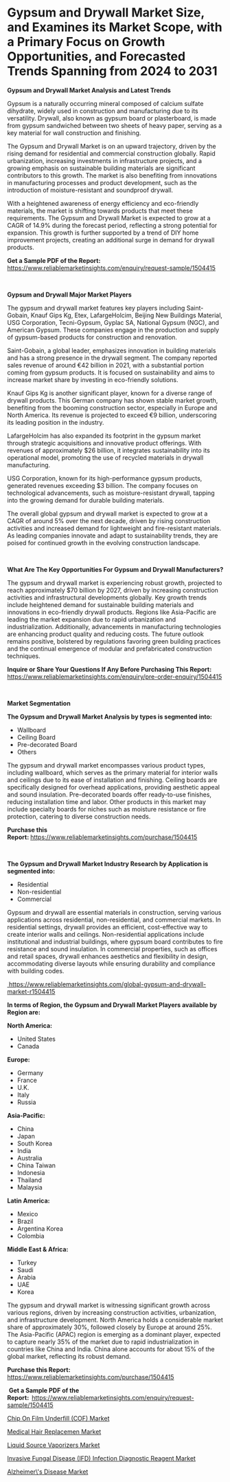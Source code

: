 <p><h1>Gypsum and Drywall Market Size, and Examines its Market Scope, with a Primary Focus on Growth Opportunities, and Forecasted Trends Spanning from 2024 to 2031</h1></p><p><strong>Gypsum and Drywall Market Analysis and Latest Trends</strong></p>
<p><p>Gypsum is a naturally occurring mineral composed of calcium sulfate dihydrate, widely used in construction and manufacturing due to its versatility. Drywall, also known as gypsum board or plasterboard, is made from gypsum sandwiched between two sheets of heavy paper, serving as a key material for wall construction and finishing. </p><p>The Gypsum and Drywall Market is on an upward trajectory, driven by the rising demand for residential and commercial construction globally. Rapid urbanization, increasing investments in infrastructure projects, and a growing emphasis on sustainable building materials are significant contributors to this growth. The market is also benefiting from innovations in manufacturing processes and product development, such as the introduction of moisture-resistant and soundproof drywall.</p><p>With a heightened awareness of energy efficiency and eco-friendly materials, the market is shifting towards products that meet these requirements. The Gypsum and Drywall Market is expected to grow at a CAGR of 14.9% during the forecast period, reflecting a strong potential for expansion. This growth is further supported by a trend of DIY home improvement projects, creating an additional surge in demand for drywall products.</p></p>
<p><strong>Get a Sample PDF of the Report:&nbsp;</strong> <a href="https://www.reliablemarketinsights.com/enquiry/request-sample/1504415?utm_campaign=1549&utm_medium=2&utm_source=Github&utm_content=ia&utm_term=12102024&utm_id=gypsum-and-drywall">https://www.reliablemarketinsights.com/enquiry/request-sample/1504415</a></p>
<p>&nbsp;</p>
<p><strong>Gypsum and Drywall Major Market Players</strong></p>
<p><p>The gypsum and drywall market features key players including Saint-Gobain, Knauf Gips Kg, Etex, LafargeHolcim, Beijing New Buildings Material, USG Corporation, Tecni-Gypsum, Gyplac SA, National Gypsum (NGC), and American Gypsum. These companies engage in the production and supply of gypsum-based products for construction and renovation.</p><p>Saint-Gobain, a global leader, emphasizes innovation in building materials and has a strong presence in the drywall segment. The company reported sales revenue of around €42 billion in 2021, with a substantial portion coming from gypsum products. It is focused on sustainability and aims to increase market share by investing in eco-friendly solutions.</p><p>Knauf Gips Kg is another significant player, known for a diverse range of drywall products. This German company has shown stable market growth, benefiting from the booming construction sector, especially in Europe and North America. Its revenue is projected to exceed €9 billion, underscoring its leading position in the industry.</p><p>LafargeHolcim has also expanded its footprint in the gypsum market through strategic acquisitions and innovative product offerings. With revenues of approximately $26 billion, it integrates sustainability into its operational model, promoting the use of recycled materials in drywall manufacturing.</p><p>USG Corporation, known for its high-performance gypsum products, generated revenues exceeding $3 billion. The company focuses on technological advancements, such as moisture-resistant drywall, tapping into the growing demand for durable building materials.</p><p>The overall global gypsum and drywall market is expected to grow at a CAGR of around 5% over the next decade, driven by rising construction activities and increased demand for lightweight and fire-resistant materials. As leading companies innovate and adapt to sustainability trends, they are poised for continued growth in the evolving construction landscape.</p></p>
<p>&nbsp;</p>
<p><strong>What Are The Key Opportunities For Gypsum and Drywall Manufacturers?</strong></p>
<p><p>The gypsum and drywall market is experiencing robust growth, projected to reach approximately $70 billion by 2027, driven by increasing construction activities and infrastructural developments globally. Key growth trends include heightened demand for sustainable building materials and innovations in eco-friendly drywall products. Regions like Asia-Pacific are leading the market expansion due to rapid urbanization and industrialization. Additionally, advancements in manufacturing technologies are enhancing product quality and reducing costs. The future outlook remains positive, bolstered by regulations favoring green building practices and the continual emergence of modular and prefabricated construction techniques.</p></p>
<p><strong>Inquire or Share Your Questions If Any Before Purchasing This Report:</strong> <a href="https://www.reliablemarketinsights.com/enquiry/pre-order-enquiry/1504415?utm_campaign=1549&utm_medium=2&utm_source=Github&utm_content=ia&utm_term=12102024&utm_id=gypsum-and-drywall">https://www.reliablemarketinsights.com/enquiry/pre-order-enquiry/1504415</a></p>
<p>&nbsp;</p>
<p><strong>Market Segmentation</strong></p>
<p><strong>The Gypsum and Drywall Market Analysis by types is segmented into:</strong></p>
<p><ul><li>Wallboard</li><li>Ceiling Board</li><li>Pre-decorated Board</li><li>Others</li></ul></p>
<p><p>The gypsum and drywall market encompasses various product types, including wallboard, which serves as the primary material for interior walls and ceilings due to its ease of installation and finishing. Ceiling boards are specifically designed for overhead applications, providing aesthetic appeal and sound insulation. Pre-decorated boards offer ready-to-use finishes, reducing installation time and labor. Other products in this market may include specialty boards for niches such as moisture resistance or fire protection, catering to diverse construction needs.</p></p>
<p><strong>Purchase this Report:&nbsp;</strong><a href="https://www.reliablemarketinsights.com/purchase/1504415?utm_campaign=1549&utm_medium=2&utm_source=Github&utm_content=ia&utm_term=12102024&utm_id=gypsum-and-drywall">https://www.reliablemarketinsights.com/purchase/1504415</a></p>
<p>&nbsp;</p>
<p><strong>The Gypsum and Drywall Market Industry Research by Application is segmented into:</strong></p>
<p><ul><li>Residential</li><li>Non-residential</li><li>Commercial</li></ul></p>
<p><p>Gypsum and drywall are essential materials in construction, serving various applications across residential, non-residential, and commercial markets. In residential settings, drywall provides an efficient, cost-effective way to create interior walls and ceilings. Non-residential applications include institutional and industrial buildings, where gypsum board contributes to fire resistance and sound insulation. In commercial properties, such as offices and retail spaces, drywall enhances aesthetics and flexibility in design, accommodating diverse layouts while ensuring durability and compliance with building codes.</p></p>
<p><a href="https://www.reliablemarketinsights.com/global-gypsum-and-drywall-market-r1504415?utm_campaign=1549&utm_medium=2&utm_source=Github&utm_content=ia&utm_term=12102024&utm_id=gypsum-and-drywall">&nbsp;https://www.reliablemarketinsights.com/global-gypsum-and-drywall-market-r1504415</a></p>
<p><strong>In terms of Region, the Gypsum and Drywall Market Players available by Region are:</strong></p>
<p>
    <p> <strong> North America: </strong>
        <ul>
            <li>United States</li>
            <li>Canada</li>
        </ul>
        </p> 
    <p> <strong> Europe: </strong>
        <ul>
            <li>Germany</li>
            <li>France</li>
            <li>U.K.</li>
            <li>Italy</li>
            <li>Russia</li>
        </ul>
        </p> 
    <p> <strong> Asia-Pacific: </strong>
        <ul>
            <li>China</li>
            <li>Japan</li>
            <li>South Korea</li>
            <li>India</li>
            <li>Australia</li>
            <li>China Taiwan</li>
            <li>Indonesia</li>
            <li>Thailand</li>
            <li>Malaysia</li>
        </ul>
        </p> 
    <p> <strong> Latin America: </strong>
        <ul>
            <li>Mexico</li>
            <li>Brazil</li>
            <li>Argentina Korea</li>
            <li>Colombia</li>
        </ul>
        </p> 
    <p> <strong> Middle East & Africa: </strong>
        <ul>
            <li>Turkey</li>
            <li>Saudi</li>
            <li>Arabia</li>
            <li>UAE</li>
            <li>Korea</li>
        </ul>
    </p>
    </p>
<p><p>The gypsum and drywall market is witnessing significant growth across various regions, driven by increasing construction activities, urbanization, and infrastructure development. North America holds a considerable market share of approximately 30%, followed closely by Europe at around 25%. The Asia-Pacific (APAC) region is emerging as a dominant player, expected to capture nearly 35% of the market due to rapid industrialization in countries like China and India. China alone accounts for about 15% of the global market, reflecting its robust demand.</p></p>
<p><strong>Purchase this Report: </strong><a href="https://www.reliablemarketinsights.com/purchase/1504415?utm_campaign=1549&utm_medium=2&utm_source=Github&utm_content=ia&utm_term=12102024&utm_id=gypsum-and-drywall">https://www.reliablemarketinsights.com/purchase/1504415</a></p>
<p>&nbsp;<strong>Get a Sample PDF of the Report:&nbsp;&nbsp;</strong><a href="https://www.reliablemarketinsights.com/enquiry/request-sample/1504415?utm_campaign=1549&utm_medium=2&utm_source=Github&utm_content=ia&utm_term=12102024&utm_id=gypsum-and-drywall">https://www.reliablemarketinsights.com/enquiry/request-sample/1504415</a></p>
<p><strong></strong></p>
<p><p><a href="https://www.linkedin.com/pulse/chip-film-underfill-cof-market-dynamics-application-types-kkvuf?utm_campaign=1549&utm_medium=2&utm_source=Github&utm_content=ia&utm_term=12102024&utm_id=gypsum-and-drywall">Chip On Film Underfill (COF) Market</a></p><p><a href="https://github.com/darientvns/Market-Research-Report-List-1/blob/main/medical-hair-replacemen-market.md?utm_campaign=1549&utm_medium=2&utm_source=Github&utm_content=ia&utm_term=12102024&utm_id=gypsum-and-drywall">Medical Hair Replacemen Market</a></p><p><a href="https://www.linkedin.com/pulse/liquid-source-vaporizers-revenue-growth-report-2024-2031-t9eaf?utm_campaign=1549&utm_medium=2&utm_source=Github&utm_content=ia&utm_term=12102024&utm_id=gypsum-and-drywall">Liquid Source Vaporizers Market</a></p><p><a href="https://www.linkedin.com/pulse/emerging-opportunities-challenges-global-invasive-by9ee?utm_campaign=1549&utm_medium=2&utm_source=Github&utm_content=ia&utm_term=12102024&utm_id=gypsum-and-drywall">Invasive Fungal Disease (IFD) Infection Diagnostic Reagent Market</a></p><p><a href="https://github.com/arnaudyclavinec/Market-Research-Report-List-1/blob/main/alzheimers-disease-market.md?utm_campaign=1549&utm_medium=2&utm_source=Github&utm_content=ia&utm_term=12102024&utm_id=gypsum-and-drywall">Alzheimer\'s Disease Market</a></p></p>